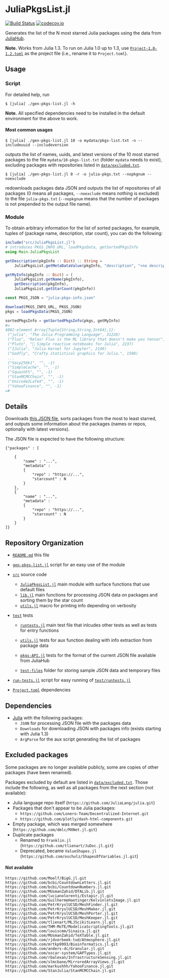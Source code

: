# JuliaPkgsList.jl

[![Build Status](https://github.com/julbinb/JuliaPkgsList.jl/workflows/CI/badge.svg)](https://github.com/julbinb/JuliaPkgsList.jl/actions?query=workflow%3ACI+branch%3Amain)
[![codecov.io](http://codecov.io/github/julbinb/JuliaPkgsList.jl/coverage.svg?branch=main)](http://codecov.io/github/julbinb/JuliaPkgsList.jl?branch=main)

Generates the list of the N most starred Julia packages
using the data from [JuliaHub](https://juliahub.com/).

**Note.** Works from Julia 1.3. To run on Julia 1.0 up to 1.3,
use [`Project-1.0-1.2.toml`](Project-1.0-1.2.toml) as the project file
(i.e., rename it to `Project.toml`).

## Usage

### Script

For detailed help, run

    $ [julia] ./gen-pkgs-list.jl -h

**Note.** All specified dependencies need to be installed in the default
environment for the above to work.

#### Most common usages

```
$ [julia] ./gen-pkgs-list.jl 10 -o mydata/pkgs-list.txt -n --includeuuid --includeversion
```

outputs the list of names, uuids, and latest versions
of the 10 most starred packages
to the file `mydata/10-pkgs-list.txt` (folder `mydata` needs to exist),
excluding packages with repositories listed in
[`data/excluded.txt`](data/excluded.txt).

```
$ [julia] ./gen-pkgs-list.jl 0 -r -o julia-pkgs.txt --nopkgnum --noexclude
```

redownloads packages data JSON and
outputs the list of repositories of all packages (0 means all packages,
`--noexclude` means nothing is excluded)
to the file `julia-pkgs.txt` (`--nopkgnum` means that the number of packages
is not prepended to the output file name).

### Module

To obtain arbitrary information for the list of sorted packages,
for example, tuples of (package name, description, star count),
you can do the following:

```julia
include("src/JuliaPkgsList.jl")
# introduces PKGS_INFO_URL, loadPkgsData, getSortedPkgsInfo
using Main.JuliaPkgsList

getDescription(pkgInfo :: Dict) :: String =
    JuliaPkgsList.getMetaDataValue(pkgInfo, "description", "<no description>")

getMyInfo(pkgInfo :: Dict) = (
    JuliaPkgsList.getName(pkgInfo),
    getDescription(pkgInfo),
    JuliaPkgsList.getStarCount(pkgInfo))

const PKGS_JSON = "julia-pkgs-info.json"

download(PKGS_INFO_URL, PKGS_JSON)
pkgs = loadPkgsData(PKGS_JSON)

sortedPkgsInfo = getSortedPkgsInfo(pkgs, getMyInfo)
#=
4882-element Array{Tuple{String,String,Int64},1}:
 ("julia", "The Julia Programming Language", 31228)
 ("Flux", "Relax! Flux is the ML library that doesn't make you tensor", 2720)
 ("Pluto", "🎈 Simple reactive notebooks for Julia", 2237)
 ("IJulia", "Julia kernel for Jupyter", 2149)
 ("Gadfly", "Crafty statistical graphics for Julia.", 1598)
 ...
 ("Secp256k1", "", -1)
 ("SimpleCache", "", -1)
 ("SquashFS", "", -1)
 ("StanMCMCChain", "", -1)
 ("Unicode2LaTeX", "", -1)
 ("YahooFinance", "", -1)
=#
```

## Details

Downloads [this JSON file](https://juliahub.com/app/packages/info),
sorts packages from the most to least starred,
and outputs some information about the packages
(names or repos, optionally with latest versions).

The JSON file is expected to have the following structure:

```
{"packages" : [
    
    {
        "name" : "...",
        "metadata" : 
        {
            "repo" : "https://...",
            "starcount" : N
        }
    },
    {
        "name" : "...",
        "metadata" : 
        {
            "repo" : "https://...",
            "starcount" : N
        }
    }
]}
```

## Repository Organization

- [`README.md`](README.md) this file

- [`gen-pkgs-list.jl`](gen-pkgs-list.jl) script for an easy use of the module

- [`src`](src) source code

  - [`JuliaPkgsList.jl`](src/JuliaPkgsList.jl) main module with surface
    functions that use default files
  - [`lib.jl`](src/lib.jl) main functions for processing JSON data on packages
    and sorting them by the star count
  - [`utils.jl`](src/utils.jl) macro for printing info depending on verbosity

- [`test`](test) tests

    - [`runtests.jl`](test/runtests.jl) main test file that inlcudes
      other tests as well as tests for entry functions

    - [`utils.jl`](test/utils.jl) tests for aux function dealing with
      info extraction from package data
    - [`pkgs-API.jl`](test/pkgs-API.jl) tests for the format of the current
      JSON file available from JuliaHub
    - [`test-files`](test/test-files) folder for storing sample JSON data
      and temporary files

- [`run-tests.jl`](run-tests.jl) script for easy running of
  [`test/runtests.jl`](test/runtests.jl)

- [`Project.toml`](Project.toml) dependencies

## Dependencies

* [Julia](https://julialang.org/) with the following packages:
  - `JSON` for processing JSON file with the packages data
  - `Downloads` for downloading JSON with packages info (exists starting with
    Julia 1.3)
  - `ArgParse` for the aux script generating the list of packages

## Excluded packages

Some packages are no longer available publicly,
some are copies of other packages (have been renamed).

Packages excluded by default are listed in
[`data/excluded.txt`](data/excluded.txt).
Those include the following, as well as all packages from the next section
(not available):

- Julia language repo itself (`https://github.com/JuliaLang/julia.git`)
- Packages that don't appear to be Julia packages:
  - `https://github.com/Lonero-Team/Decentralized-Internet.git`
  - `https://github.com/plotly/dash-html-components.git`
- Empty package, which was merged somewhere
  (`https://github.com/dmlc/MXNet.jl.git`)
- Duplicate packages
  - Renamed to `Franklin.jl` (`https://github.com/tlienart/JuDoc.jl.git`)
  - Deprecated, became `ValueShapes.jl`
    (`https://github.com/oschulz/ShapesOfVariables.jl.git`)

#### Not available

```
https://github.com/Moelf/BigG.jl.git
https://github.com/bcbi/CountdownLetters.jl.git
https://github.com/bcbi/CountdownNumbers.jl.git
https://github.com/MUsmanZahid/DTALib.jl.git
https://github.com/lucianolorenti/Estapir.jl.git
https://github.com/GuilhermeHaetinger/KelvinletsImage.jl.git
https://github.com/PetrKryslUCSD/MeshFinder.jl.git
https://github.com/PetrKryslUCSD/MeshMaker.jl.git
https://github.com/PetrKryslUCSD/MeshPorter.jl.git
https://github.com/PetrKryslUCSD/MeshKeeper.jl.git
https://github.com/tlienart/MLJScikitLearn.jl.git
https://github.com/THM-MoTE/ModelicaScriptingTools.jl.git
https://github.com/louiscmm/Sinaica.jl.git
https://github.com/MUsmanZahid/TeXTable.jl.git
https://github.com/rjdverbeek-tud/Atmosphere.jl.git
https://github.com/mrtkp9993/Bioinformatics.jl.git
https://github.com/anders-dc/Granular.jl.git
https://github.com/oscar-system/GAPTypes.jl.git
https://github.com/rbalexan/InfrastructureSensing.jl.git
https://github.com/slmcbane/MirroredArrayViews.jl.git
https://github.com/markushhh/YahooFinance.jl.git
https://github.com/StanJulia/StanMCMCChain.jl.git
```
